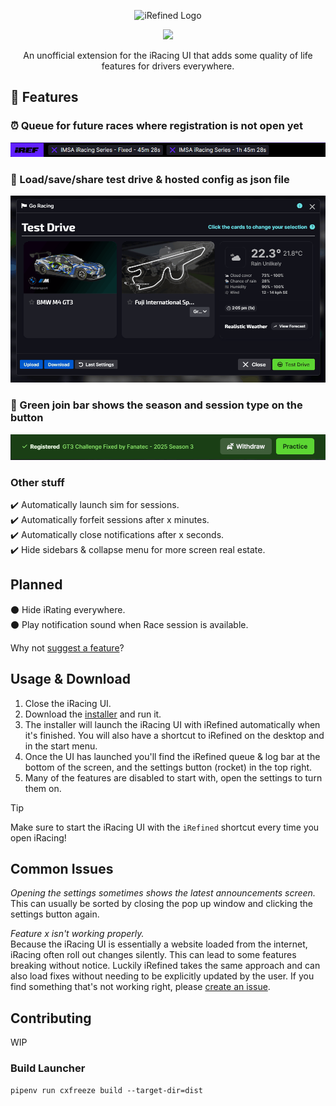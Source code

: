 <p align="center">
  <img width="300" src="https://github.com/jason-murray/irefined/blob/main/extension/src/assets/logo.png?raw=true" alt="iRefined Logo"/>
</p>
<div align="center">
  
[![](https://dcbadge.limes.pink/api/server/hxVf8wcGaV)](https://discord.gg/hxVf8wcGaV)
  
</div>
<p align="center">
  An unofficial extension for the iRacing UI that adds some quality of life features for drivers everywhere.
</p>

## 🚀 Features

### ⏰ Queue for future races where registration is not open yet
![Queue Bar](readme-files/queue-bar.png)

### 💾 Load/save/share test drive & hosted config as json file
![Save Conditions](readme-files/saving-conditions.gif)

### 🏁 Green join bar shows the season and session type on the button
![Join Bar](readme-files/better-join-bar.png)

### Other stuff
:heavy_check_mark: Automatically launch sim for sessions.  
:heavy_check_mark: Automatically forfeit sessions after x minutes.  
:heavy_check_mark: Automatically close notifications after x seconds.  
:heavy_check_mark: Hide sidebars & collapse menu for more screen real estate.

## Planned
:black_circle: Hide iRating everywhere.  
:black_circle: Play notification sound when Race session is available.

Why not [suggest a feature](https://github.com/jason-murray/irefined/issues/new?template=feature_request.md)?

## Usage & Download

1. Close the iRacing UI.
2. Download the [installer](https://github.com/jason-murray/irefined/releases/latest/download/iRefined-win-Setup.exe) and run it.
3. The installer will launch the iRacing UI with iRefined automatically when it's finished. You will also have a shortcut to iRefined on the desktop and in the start menu.
4. Once the UI has launched you'll find the iRefined queue & log bar at the bottom of the screen, and the settings button (rocket) in the top right.
5. Many of the features are disabled to start with, open the settings to turn them on.

> [!TIP]
> Make sure to start the iRacing UI with the `iRefined` shortcut every time you open iRacing!

## Common Issues

*Opening the settings sometimes shows the latest announcements screen.*  
This can usually be sorted by closing the pop up window and clicking the settings button again.

*Feature x isn't working properly.*  
Because the iRacing UI is essentially a website loaded from the internet, iRacing often roll out changes silently. This can lead to some features breaking without notice.
Luckily iRefined takes the same approach and can also load fixes without needing to be explicitly updated by the user. If you find something that's not working right, please [create an issue](https://github.com/jason-murray/irefined/issues/new?template=bug_report.md).

## Contributing
WIP

### Build Launcher
`pipenv run cxfreeze build --target-dir=dist`
